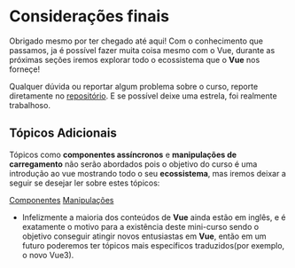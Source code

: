 # Considerações finais

Obrigado mesmo por ter chegado até aqui! Com o conhecimento que passamos, ja é possível fazer muita coisa mesmo com o Vue, durante as próximas seções iremos explorar todo o ecossistema que o **Vue** nos forneçe!

Qualquer dúvida ou reportar algum problema sobre o curso, reporte diretamente no [repositório](https://github.com/Novout/vue4noobs). E se possível deixe uma estrela, foi realmente trabalhoso.

## Tópicos Adicionais

Tópicos como **componentes assíncronos** e **manipulações de carregamento** não serão abordados pois o objetivo do curso é uma introdução ao vue mostrando todo o seu **ecossistema**, mas iremos deixar a seguir se desejar ler sobre estes tópicos:

[Componentes](https://vueschool.io/articles/vuejs-tutorials/async-vuejs-components/)
[Manipulações](https://alligator.io/vuejs/vue-async-components-load-error/)

* Infelizmente a maioria dos conteúdos de **Vue** ainda estão em inglês, e é exatamente o motivo para a existência deste mini-curso sendo o objetivo conseguir atingir novos entusiastas em **Vue**, então em um futuro poderemos ter tópicos mais específicos traduzidos(por exemplo, o novo Vue3).